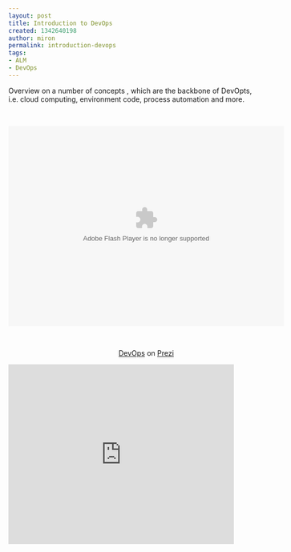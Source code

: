 ```yaml
---
layout: post
title: Introduction to DevOps
created: 1342640198
author: miron
permalink: introduction-devops
tags:
- ALM
- DevOps
---
```

<p>Overview on a number of concepts , which are the backbone of DevOpts, i.e. cloud computing, environment code, process automation and more.</p>
<p>&nbsp;</p>
<div class="prezi-player">
<p><style type="text/css" media="screen">.prezi-player { width: 550px; } .prezi-player-links { text-align: center; }</style><object id="prezi_tdiqajdjrn7t" name="prezi_tdiqajdjrn7t" classid="clsid:D27CDB6E-AE6D-11cf-96B8-444553540000" width="550" height="400">
<param name="movie" value="http://prezi.com/bin/preziloader.swf" />
<param name="allowfullscreen" value="true" />
<param name="allowFullScreenInteractive" value="true" />
<param name="allowscriptaccess" value="always" />
<param name="bgcolor" value="#ffffff" />
<param name="flashvars" value="prezi_id=tdiqajdjrn7t&amp;lock_to_path=0&amp;color=ffffff&amp;autoplay=no&amp;autohide_ctrls=0" /><embed id="preziEmbed_tdiqajdjrn7t" name="preziEmbed_tdiqajdjrn7t" src="http://prezi.com/bin/preziloader.swf" type="application/x-shockwave-flash" allowfullscreen="true" allowfullscreeninteractive="true" allowscriptaccess="always" width="550" height="400" bgcolor="#ffffff" flashvars="prezi_id=tdiqajdjrn7t&amp;lock_to_path=0&amp;color=ffffff&amp;autoplay=no&amp;autohide_ctrls=0"></embed></object></p>
<p>&nbsp;</p>
<div class="prezi-player-links">
<p><a title="DevOps" href="http://prezi.com/tdiqajdjrn7t/devops/">DevOps</a> on <a href="http://prezi.com">Prezi</a></p>
</div>
<iframe src="http://blip.tv/play/grVLg4DsXgA.html?p=1" width="450" height="359" frameborder="0" allowfullscreen></iframe><embed type="application/x-shockwave-flash" src="http://a.blip.tv/api.swf#grVLg4DsXgA" style="display:none"></embed></div>
<p>&nbsp;</p>
<p>&nbsp;</p>
